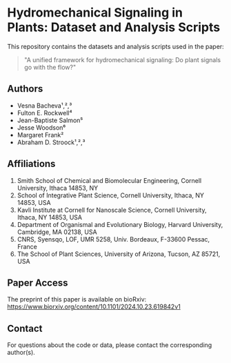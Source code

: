# Hydromechanical Signaling in Plants: Dataset and Analysis Scripts

This repository contains the datasets and analysis scripts used in the paper:

> "A unified framework for hydromechanical signaling: Do plant signals go with the flow?"

## Authors

- Vesna Bacheva¹,²,³
- Fulton E. Rockwell⁴
- Jean-Baptiste Salmon⁵
- Jesse Woodson⁶
- Margaret Frank²
- Abraham D. Stroock¹,²,³

## Affiliations

1. Smith School of Chemical and Biomolecular Engineering, Cornell University, Ithaca 14853, NY
2. School of Integrative Plant Science, Cornell University, Ithaca, NY 14853, USA
3. Kavli Institute at Cornell for Nanoscale Science, Cornell University, Ithaca, NY 14853, USA
4. Department of Organismal and Evolutionary Biology, Harvard University, Cambridge, MA 02138, USA
5. CNRS, Syensqo, LOF, UMR 5258, Univ. Bordeaux, F-33600 Pessac, France
6. The School of Plant Sciences, University of Arizona, Tucson, AZ 85721, USA

## Paper Access

The preprint of this paper is available on bioRxiv: https://www.biorxiv.org/content/10.1101/2024.10.23.619842v1

## Contact

For questions about the code or data, please contact the corresponding author(s).
